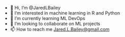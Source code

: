 - 👋 Hi, I’m @JaredLBailey
- 👀 I’m interested in machine learning in R and Python
- 🌱 I’m currently learning ML DevOps
- 💞️ I’m looking to collaborate on ML projects
- 📫 How to reach me Jared.L.Bailey@gmail.com
